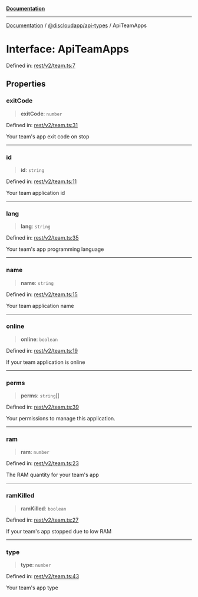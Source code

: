 [**Documentation**](../../../README.md)

***

[Documentation](../../../packages.md) / [@discloudapp/api-types](../README.md) / ApiTeamApps

# Interface: ApiTeamApps

Defined in: [rest/v2/team.ts:7](https://github.com/discloud/discloud.app/blob/ff86a7704bdfa4b9011141068419f0a48ab50b8b/packages/api-types/rest/v2/team.ts#L7)

## Properties

### exitCode

> **exitCode**: `number`

Defined in: [rest/v2/team.ts:31](https://github.com/discloud/discloud.app/blob/ff86a7704bdfa4b9011141068419f0a48ab50b8b/packages/api-types/rest/v2/team.ts#L31)

Your team's app exit code on stop

***

### id

> **id**: `string`

Defined in: [rest/v2/team.ts:11](https://github.com/discloud/discloud.app/blob/ff86a7704bdfa4b9011141068419f0a48ab50b8b/packages/api-types/rest/v2/team.ts#L11)

Your team application id

***

### lang

> **lang**: `string`

Defined in: [rest/v2/team.ts:35](https://github.com/discloud/discloud.app/blob/ff86a7704bdfa4b9011141068419f0a48ab50b8b/packages/api-types/rest/v2/team.ts#L35)

Your team's app programming language

***

### name

> **name**: `string`

Defined in: [rest/v2/team.ts:15](https://github.com/discloud/discloud.app/blob/ff86a7704bdfa4b9011141068419f0a48ab50b8b/packages/api-types/rest/v2/team.ts#L15)

Your team application name

***

### online

> **online**: `boolean`

Defined in: [rest/v2/team.ts:19](https://github.com/discloud/discloud.app/blob/ff86a7704bdfa4b9011141068419f0a48ab50b8b/packages/api-types/rest/v2/team.ts#L19)

If your team application is online

***

### perms

> **perms**: `string`[]

Defined in: [rest/v2/team.ts:39](https://github.com/discloud/discloud.app/blob/ff86a7704bdfa4b9011141068419f0a48ab50b8b/packages/api-types/rest/v2/team.ts#L39)

Your permissions to manage this application.

***

### ram

> **ram**: `number`

Defined in: [rest/v2/team.ts:23](https://github.com/discloud/discloud.app/blob/ff86a7704bdfa4b9011141068419f0a48ab50b8b/packages/api-types/rest/v2/team.ts#L23)

The RAM quantity for your team's app

***

### ramKilled

> **ramKilled**: `boolean`

Defined in: [rest/v2/team.ts:27](https://github.com/discloud/discloud.app/blob/ff86a7704bdfa4b9011141068419f0a48ab50b8b/packages/api-types/rest/v2/team.ts#L27)

If your team's app stopped due to low RAM

***

### type

> **type**: `number`

Defined in: [rest/v2/team.ts:43](https://github.com/discloud/discloud.app/blob/ff86a7704bdfa4b9011141068419f0a48ab50b8b/packages/api-types/rest/v2/team.ts#L43)

Your team's app type
